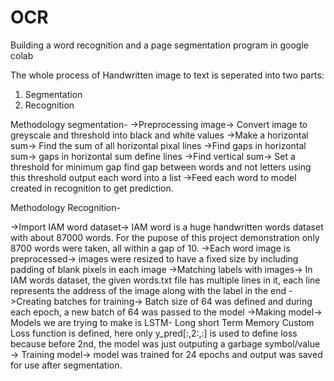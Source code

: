 # OCR
 Building a word recognition and a page segmentation program in google colab

The whole process of Handwritten image to text is seperated into two parts:
1) Segmentation
2) Recognition


Methodology segmentation- 
->Preprocessing image-> 
Convert image to greyscale and threshold into black and white values
->Make a horizontal sum-> 
Find the sum of all horizontal pixal lines
->Find gaps in horizontal sum->
gaps in horizontal sum define lines
->Find vertical sum->
Set a threshold for minimum gap
find gap between words and not letters using this threshold 
output each word into a list
->Feed each word to model created in recognition to get prediction.

Methodology Recognition-

->Import IAM word dataset->
IAM word is a huge handwritten words dataset with about 87000 words. For the pupose of this project demonstration only 8700 words were taken, all within a gap of 10.
->Each word image is preprocessed->
images were resized to have a fixed size by including padding of blank pixels in each image
->Matching labels with images->
In IAM words dataset, the given words.txt file has multiple lines in it, each line represents the address of the image along with the label in the end
->Creating batches for training-> 
Batch size of 64 was defined and during each epoch, a new batch of 64 was passed to the model
->Making model->
Models we are trying to make is LSTM- Long short Term Memory 
Custom Loss function is defined, here only y_pred[:,2:,:] is used to define loss because before 2nd, the model was just outputing a garbage symbol/value
-> Training model->
model was trained for 24 epochs and output was saved for use after segmentation.
